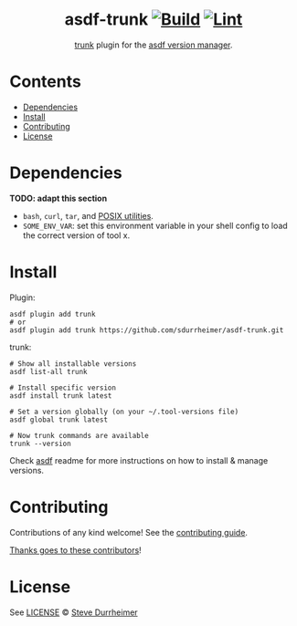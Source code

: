 <div align="center">

# asdf-trunk [![Build](https://github.com/sdurrheimer/asdf-trunk/actions/workflows/build.yml/badge.svg)](https://github.com/sdurrheimer/asdf-trunk/actions/workflows/build.yml) [![Lint](https://github.com/sdurrheimer/asdf-trunk/actions/workflows/lint.yml/badge.svg)](https://github.com/sdurrheimer/asdf-trunk/actions/workflows/lint.yml)

[trunk](https://docs.trunk.io/) plugin for the [asdf version manager](https://asdf-vm.com).

</div>

# Contents

- [Dependencies](#dependencies)
- [Install](#install)
- [Contributing](#contributing)
- [License](#license)

# Dependencies

**TODO: adapt this section**

- `bash`, `curl`, `tar`, and [POSIX utilities](https://pubs.opengroup.org/onlinepubs/9699919799/idx/utilities.html).
- `SOME_ENV_VAR`: set this environment variable in your shell config to load the correct version of tool x.

# Install

Plugin:

```shell
asdf plugin add trunk
# or
asdf plugin add trunk https://github.com/sdurrheimer/asdf-trunk.git
```

trunk:

```shell
# Show all installable versions
asdf list-all trunk

# Install specific version
asdf install trunk latest

# Set a version globally (on your ~/.tool-versions file)
asdf global trunk latest

# Now trunk commands are available
trunk --version
```

Check [asdf](https://github.com/asdf-vm/asdf) readme for more instructions on how to
install & manage versions.

# Contributing

Contributions of any kind welcome! See the [contributing guide](contributing.md).

[Thanks goes to these contributors](https://github.com/sdurrheimer/asdf-trunk/graphs/contributors)!

# License

See [LICENSE](LICENSE) © [Steve Durrheimer](https://github.com/sdurrheimer/)
